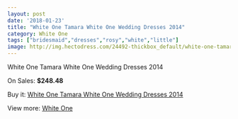 ```yaml
---
layout: post
date: '2018-01-23'
title: "White One Tamara White One Wedding Dresses 2014"
category: White One
tags: ["bridesmaid","dresses","rosy","white","little"]
image: http://img.hectodress.com/24492-thickbox_default/white-one-tamara-white-one-wedding-dresses-2014.jpg
---
```

White One Tamara White One Wedding Dresses 2014

On Sales: **$248.48**
<a href="https://www.hectodress.com/white-one/11252-white-one-tamara-white-one-wedding-dresses-2014.html"><amp-img layout="responsive" width="600" height="600" src="//img.hectodress.com/24492-thickbox_default/white-one-tamara-white-one-wedding-dresses-2014.jpg" alt="White One Tamara White One Wedding Dresses 2014 0" /></a>
<a href="https://www.hectodress.com/white-one/11252-white-one-tamara-white-one-wedding-dresses-2014.html"><amp-img layout="responsive" width="600" height="600" src="//img.hectodress.com/24494-thickbox_default/white-one-tamara-white-one-wedding-dresses-2014.jpg" alt="White One Tamara White One Wedding Dresses 2014 1" /></a>
<a href="https://www.hectodress.com/white-one/11252-white-one-tamara-white-one-wedding-dresses-2014.html"><amp-img layout="responsive" width="600" height="600" src="//img.hectodress.com/24493-thickbox_default/white-one-tamara-white-one-wedding-dresses-2014.jpg" alt="White One Tamara White One Wedding Dresses 2014 2" /></a>

Buy it: [White One Tamara White One Wedding Dresses 2014](https://www.hectodress.com/white-one/11252-white-one-tamara-white-one-wedding-dresses-2014.html "White One Tamara White One Wedding Dresses 2014")

View more: [White One](https://www.hectodress.com/177-white-one "White One")